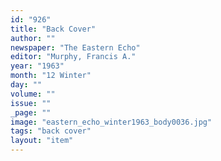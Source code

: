 ```yaml
---
id: "926"
title: "Back Cover"
author: ""
newspaper: "The Eastern Echo"
editor: "Murphy, Francis A."
year: "1963"
month: "12 Winter"
day: ""
volume: ""
issue: ""
_page: ""
image: "eastern_echo_winter1963_body0036.jpg"
tags: "back cover"
layout: "item"
---
```


